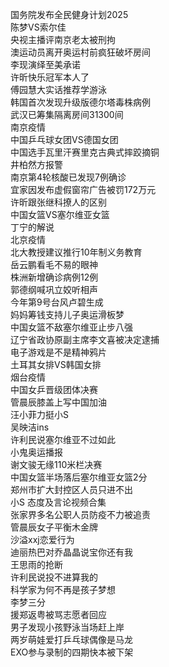 国务院发布全民健身计划2025  
陈梦VS索尔佳  
央视主播评南京老太被刑拘  
澳运动员离开奥运村前疯狂破坏房间  
李现演绎至美承诺  
许昕快乐冠军本人了  
傅园慧大实话推荐学游泳  
韩国首次发现升级版德尔塔毒株病例  
武汉已筹集隔离房间31300间  
南京疫情  
中国乒乓球女团VS德国女团  
中国选手瓦里汗赛里克古典式摔跤摘铜  
井柏然方报警  
南京第4轮核酸已发现7例确诊  
宜家因发布虚假窗帘广告被罚172万元  
许昕跟张继科撩人的区别  
中国女篮VS塞尔维亚女篮  
丁宁的解说  
北京疫情  
北大教授建议推行10年制义务教育  
岳云鹏看毛不易的眼神  
株洲新增确诊病例12例  
郭德纲喊巩立姣听相声  
今年第9号台风卢碧生成  
妈妈筹钱支持儿子奥运滑板梦  
中国女篮不敌塞尔维亚止步八强  
辽宁省政协原副主席李文喜被决定逮捕  
电子游戏是不是精神鸦片  
土耳其女排VS韩国女排  
烟台疫情  
中国女乒晋级团体决赛  
管晨辰膝盖上写中国加油  
汪小菲力挺小S  
吴映洁ins  
许利民说塞尔维亚不过如此  
小鬼奥运播报  
谢文骏无缘110米栏决赛  
中国女篮半场落后塞尔维亚女篮2分  
郑州市扩大封控区人员只进不出  
小S 态度及言论视频合集  
张家界多名公职人员防疫不力被追责  
管晨辰女子平衡木金牌  
沙溢xxj恋爱行为  
迪丽热巴对乔晶晶说宝你还有我  
王思雨的抢断  
许利民说投不进算我的  
科学家为何不再是孩子梦想  
李梦三分  
援郑返粤被骂志愿者回应  
男子发现小孩野泳当场赶上岸  
两岁萌娃爱打乒乓球偶像是马龙  
EXO参与录制的四期快本被下架  
